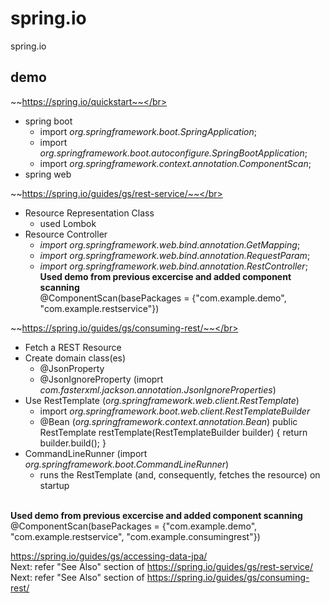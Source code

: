 # spring.io
spring.io

## demo

~~https://spring.io/quickstart~~</br>
- spring boot
  - import _org.springframework.boot.SpringApplication_;
  - import _org.springframework.boot.autoconfigure.SpringBootApplication_;
  - import _org.springframework.context.annotation.ComponentScan_;
- spring web

~~https://spring.io/guides/gs/rest-service/~~</br>
- Resource Representation Class
  - used Lombok
- Resource Controller
  - _import org.springframework.web.bind.annotation.GetMapping_;
  - _import org.springframework.web.bind.annotation.RequestParam_;
  - _import org.springframework.web.bind.annotation.RestController_;
</br>__Used demo from previous excercise and added component scanning__
</br>@ComponentScan(basePackages = {"com.example.demo", "com.example.restservice"})

~~https://spring.io/guides/gs/consuming-rest/~~</br>
- Fetch a REST Resource
- Create domain class(es)
  - @JsonProperty
  - @JsonIgnoreProperty (imoprt _com.fasterxml.jackson.annotation.JsonIgnoreProperties_)
- Use RestTemplate (_org.springframework.web.client.RestTemplate_)
  - import _org.springframework.boot.web.client.RestTemplateBuilder_
  - @Bean (_org.springframework.context.annotation.Bean_)
	  public RestTemplate restTemplate(RestTemplateBuilder builder) {
		  return builder.build();
	  }
- CommandLineRunner (import _org.springframework.boot.CommandLineRunner_)
  - runs the RestTemplate (and, consequently, fetches the resource) on startup

</br>__Used demo from previous excercise and added component scanning__
</br>@ComponentScan(basePackages = {"com.example.demo", "com.example.restservice", "com.example.consumingrest"})

https://spring.io/guides/gs/accessing-data-jpa/</br>
Next: refer "See Also" section of https://spring.io/guides/gs/rest-service/ </br>
Next: refer "See Also" section of https://spring.io/guides/gs/consuming-rest/</br>
